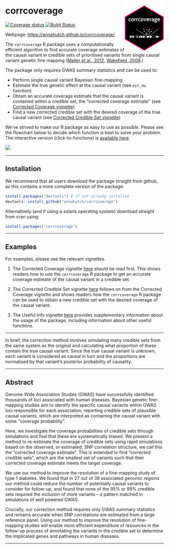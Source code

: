 
<!-- README.md is generated from README.Rmd. Please edit that file -->

# corrcoverage <img src="man/figures/logo.png" align="right" />

[![Coverage
status](https://codecov.io/gh/annahutch/corrcoverage/branch/master/graph/badge.svg)](https://codecov.io/github/annahutch/corrcoverage?branch=master)
[![Build
Status](https://travis-ci.org/annahutch/corrcoverage.svg?branch=master)](https://travis-ci.org/annahutch/corrcoverage)

Webpage: <https://annahutch.github.io/corrcoverage/>

The `corrcoverage` R package uses a computationally efficient algorithm
to find accurate coverage estimates of the causal variant in credible
sets of prioritised variants from single causal variant genetic fine mapping ([Maller et
al., 2012](https://www.ncbi.nlm.nih.gov/pubmed/23104008),
[Wakefield, 2009](https://onlinelibrary.wiley.com/doi/abs/10.1002/gepi.20359).).

The package only requires GWAS summary statistics and can be used to:

  - Perform single causal variant Bayesian fine-mapping
  - Estimate the true genetic effect at the causal variant (see `est_mu`
    function)
  - Obtain an accurate coverage estimate that the causal variant 
    is contained within a credible set, the "corrected coverage estimate"
    (see [Corrected Coverage vignette](https://annahutch.github.io/corrcoverage/articles/corrected-coverage.html))
  - Find a new corrected credible set with the desired coverage of the
    true causal variant (see [Corrected Credible Set vignette](https://annahutch.github.io/corrcoverage/articles/New-Credible-Set.html))

We've strived to make our R package as easy to use as possible. 
Please see the flowchart below to decide which function is best to solve
your problem. The interactive version (click-to-functions) is [available
here](https://annahutch.github.io/PhD/package_flowchart.html).

![](https://annahutch.github.io/PhD/package_flowchart.svg)

-----

## Installation

We recommend that all users download the package straight from github, as this contains a more complete version of the package:

``` r
install.packages("devtools") # if not already installed
devtools::install_github("annahutch/corrcoverage")
```

Alternatively (and if using a solaris operating system) download straight from cran using:

```r
install.packages("corrcoverage")
```

-----

## Examples

For examples, please see the relevant vignettes.

1. The Corrected Coverage vignette
[here](https://annahutch.github.io/corrcoverage/articles/corrected-coverage.html)
should be read first. This shows readers how to use the `corrcoverage` R
package to get an accurate coverage estimate of the causal variant in a
credible set.

2. The Corrected Credible Set vignette
[here](https://annahutch.github.io/corrcoverage/articles/New-Credible-Set.html)
follows on from the Corrected Coverage vignette and shows readers how
the `corrcoverage` R package can be used to obtain a new credible set with
the desired coverage of the causal variant.

3. The Useful Info vignette
[here](https://annahutch.github.io/corrcoverage/articles/Useful-Info.html)
provides supplementary information about the usage of the package,
including information about other useful functions.

-----

In brief, the correction method involves simulating many credible sets
from the same system as the original and calculating what proportion of
these contain the true causal variant. Since the true causal variant is 
unknown, each variant is considered as causal in turn and the proportions 
are normalised by that variant’s posterior probability of causality.

-----

## Abstract

Genome Wide Association Studies (GWAS) have successfully identified thousands of loci associated with human diseases. Bayesian genetic fine-mapping studies aim to identify the specific causal variants within GWAS loci responsible for each association, reporting credible sets of plausible causal variants, which are interpreted as containing the causal variant with some "coverage probability".

Here, we investigate the coverage probabilities of credible sets through simulations and find that these are systematically biased. We present a method to re-estimate the coverage of credible sets using rapid simulations based on the observed, or estimated, SNP correlation structure, we call this the “corrected coverage estimate”. This is extended to find “corrected credible sets”, which are the smallest set of variants such that their corrected coverage estimate meets the target coverage. 

We use our method to improve the resolution of a fine-mapping study of type 1 diabetes. We found that in 27 out of 39 associated genomic regions our method could reduce the number of potentially causal variants to consider for follow-up, and found that none of the 95% or 99% credible sets required the inclusion of more variants – a pattern matched in simulations of well powered GWAS.

Crucially, our correction method requires only GWAS summary statistics and remains accurate when SNP correlations are estimated from a large reference panel. Using our method to improve the resolution of fine-mapping studies will enable more efficient expenditure of resources in the follow-up process of annotating the variants in the credible set to determine the implicated genes and pathways in human diseases. 

-----
